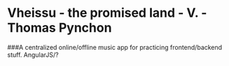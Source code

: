 # Vheissu - the promised land - V. - Thomas Pynchon

###A centralized online/offline music app for practicing frontend/backend stuff. AngularJS/?
